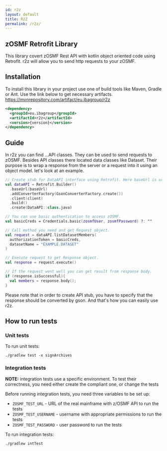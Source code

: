 ```yaml
---
id: r2z
layout: default
title: R2Z
permalink: /r2z/
---
```


<!--
 This program and the accompanying materials are made available under the terms of the
 Eclipse Public License v2.0 which accompanies this distribution, and is available at
 https://www.eclipse.org/legal/epl-v20.html

 SPDX-License-Identifier: EPL-2.0

 Copyright IBA Group 2020
-->

## zOSMF Retrofit Library
This library covert zOSMF Rest API with kotlin object oriented code using Retrofit. r2z will allow you to send http requests to your zOSMF.

## Installation
To install this library in your project use one of build tools like Maven, Gradle or Ant. Use the link below to get necessary artifacts.
https://mvnrepository.com/artifact/eu.ibagroup/r2z
```xml
<dependency>
  <groupId>eu.ibagroup</groupId>
  <artifactId>r2z</artifactId>
  <version>{version}</version>
</dependency>
```

## Guide
In r2z you can find ...API classes. They can be used to send requests to zOSMF. Besides API classes there located data classes like Dataset. Their purpose is to wrap a response from the server or a request into it using an object model. let's look at an example.

```kotlin
// Create stub for DataAPI interface using Retrofit. Here baseUrl is url of your zOSMF service.
val dataAPI = Retrofit.Builder()
  .baseUrl(baseUrl)
  .addConverterFactory(GsonConverterFactory.create())
  .client(client)
  .build()
  .create(DataAPI::class.java)

// You can use basic authentication to access zOSMF.
val basicCreds = Credentials.basic(zosmfUser, zosmfPassword) ?: ""

// Call method you need and get Request object.
val request = dataAPI.listDatasetMembers(
  authorizationToken = basicCreds,
  datasetName = "EXAMPLE.DATASET"
)

// Execute request to get Response object.
val response = request.execute()

// If the request went well you can get result from response body.
if (response.isSuccessful){
  val members = response.body();
}
```
Please note that in order to create API stub, you have to specify that the response should be converted by gson. And that's how you can easily use r2z.

## How to run tests

### Unit tests
To run unit tests:
```
./gradlew test -x signArchives
```
### Integration tests
**NOTE:** integration tests use a specific environment. To test their correctness, you need either create the compliant one, or change the tests

Before running integration tests, you need three variables to be set up:
- ``ZOSMF_TEST_URL`` - URL of the real mainframe with z/OSMF API to run the tests
- ``ZOSMF_TEST_USERNAME`` - username with appropriate permissions to run the tests
- ``ZOSMF_TEST_PASSWORD`` - user password to run the tests

To run integration tests:
```
./gradlew intTest
```
